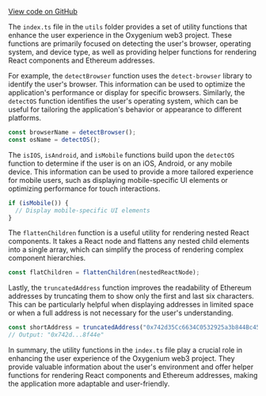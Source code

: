 [View code on GitHub](https://github.com/oxygenium-network/oxygenium-web3/.autodoc/docs/json/packages/web3-react/src/utils)

The `index.ts` file in the `utils` folder provides a set of utility functions that enhance the user experience in the Oxygenium web3 project. These functions are primarily focused on detecting the user's browser, operating system, and device type, as well as providing helper functions for rendering React components and Ethereum addresses.

For example, the `detectBrowser` function uses the `detect-browser` library to identify the user's browser. This information can be used to optimize the application's performance or display for specific browsers. Similarly, the `detectOS` function identifies the user's operating system, which can be useful for tailoring the application's behavior or appearance to different platforms.

```typescript
const browserName = detectBrowser();
const osName = detectOS();
```

The `isIOS`, `isAndroid`, and `isMobile` functions build upon the `detectOS` function to determine if the user is on an iOS, Android, or any mobile device. This information can be used to provide a more tailored experience for mobile users, such as displaying mobile-specific UI elements or optimizing performance for touch interactions.

```typescript
if (isMobile()) {
  // Display mobile-specific UI elements
}
```

The `flattenChildren` function is a useful utility for rendering nested React components. It takes a React node and flattens any nested child elements into a single array, which can simplify the process of rendering complex component hierarchies.

```typescript
const flatChildren = flattenChildren(nestedReactNode);
```

Lastly, the `truncatedAddress` function improves the readability of Ethereum addresses by truncating them to show only the first and last six characters. This can be particularly helpful when displaying addresses in limited space or when a full address is not necessary for the user's understanding.

```typescript
const shortAddress = truncatedAddress("0x742d35Cc6634C0532925a3b844Bc454e4438f44e");
// Output: "0x742d...8f44e"
```

In summary, the utility functions in the `index.ts` file play a crucial role in enhancing the user experience of the Oxygenium web3 project. They provide valuable information about the user's environment and offer helper functions for rendering React components and Ethereum addresses, making the application more adaptable and user-friendly.

